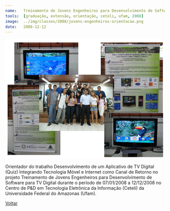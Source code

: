 ```yaml
---
name:  	Treinamento de Jovens Engenheiros para Desenvolvimento de Software para TV Digital 
tools: 	[graduação, extensão, orientação, ceteli, ufam, 2008]
image: 	../img/classes/2008/jovens-engenheiros-orientacao.png
date: 	2008-12-12
---
```


![](../img/classes/2008/jovens-engenheiros-orientacao.png)

Orientador do trabalho Desenvolvimento de um Aplicativo de TV Digital (Quiz) Integrando Tecnologia Móvel e Internet como Canal de Retorno no projeto Treinamento de Jovens Engenheiros para Desenvolvimento de Software para TV Digital durante o período de 07/01/2008 a 12/12/2008 no Centro de P&D em Tecnologia Eletrônica da Informação (Ceteli) da Universidade Federal do Amazonas (Ufam).

<p class="text-center">
	<a class="btn btn-outline-primary mt-1" href="{{ site.baseurl }}/classes/">Voltar</a>
</p>